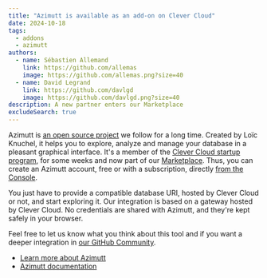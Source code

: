 ```yaml
---
title: "Azimutt is available as an add-on on Clever Cloud"
date: 2024-10-18
tags:
  - addons
  - azimutt
authors:
  - name: Sébastien Allemand
    link: https://github.com/allemas
    image: https://github.com/allemas.png?size=40
  - name: David Legrand
    link: https://github.com/davlgd
    image: https://github.com/davlgd.png?size=40
description: A new partner enters our Marketplace
excludeSearch: true
---
```


Azimutt is [an open source project](https://github.com/azimuttapp/azimutt) we follow for a long time. Created by Loïc Knuchel, it helps you to explore, analyze and manage your database in a pleasant graphical interface. It's a member of the [Clever Cloud startup program](https://www.clever-cloud.com/up-program/), for some weeks and now part of our [Marketplace](/doc/marketplace/). Thus, you can create an Azimutt account, free or with a subscription, directly [from the Console](https://console.clever-cloud.com).

You just have to provide a compatible database URI, hosted by Clever Cloud or not, and start exploring it. Our integration is based on a gateway hosted by Clever Cloud. No credentials are shared with Azimutt, and they're kept safely in your browser.

Feel free to let us know what you think about this tool and if you want a deeper integration in [our GitHub Community](https://github.com/CleverCloud/Community/discussions/categories/dbaas).

- [Learn more about Azimutt](https://azimutt.app/)
- [Azimutt documentation](https://azimutt.app/docs/)
